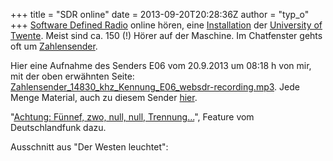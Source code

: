 +++
title = "SDR online"
date = 2013-09-20T20:28:36Z
author = "typ_o"
+++
[Software Defined
Radio](http://de.wikipedia.org/wiki/Software_Defined_Radio) online
hören, eine [Installation](http://websdr.ewi.utwente.nl:8901/) der
[University of Twente](http://www.utwente.nl/). Meist sind ca. 150 (\!)
Hörer auf der Maschine. Im Chatfenster gehts oft um
[Zahlensender](http://de.wikipedia.org/wiki/Zahlensender).  
  
Hier eine Aufnahme des Senders E06 vom 20.9.2013 um 08:18 h von mir, mit
der oben erwähnten Seite:
[Zahlensender\_14830\_khz\_Kennung\_E06\_websdr-recording.mp3](https://flipdot.org/blog/uploads/Zahlensender_14830_khz_Kennung_E06_websdr-recording.mp3 "Zahlensender_14830_khz_Kennung_E06_websdr-recording.mp3").
Jede Menge Material, auch zu diesem Sender
[hier](http://www.simonmason.karoo.net/page30.html).  
  
"[Achtung: Fünnef, zwo, null, null,
Trennung...](http://www.swldxer.co.uk/dlf.wma)", Feature vom
Deutschlandfunk dazu.  
  
Ausschnitt aus "Der Westen leuchtet":
